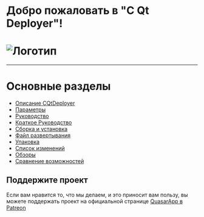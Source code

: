 # Добро пожаловать в "C Qt Deployer"!
# ![Логотип](https://user-images.githubusercontent.com/12465465/84260958-99289480-ab23-11ea-8aab-374368a545dc.png)

***************************

# Основные разделы

* [Описание CQtDeployer](Description)
* [Параметры](Options)
* [Руководство](Guide)
* [Краткое Руководство](quickguide)
* [Сборка и установка](Build-and-Install)
* [Файл развертывания](DeployConfigFile)
* [Упаковка](Packing(en))
* [Список изменений](ChangelogEn)
* [Обзоры](ReleaseReviews.en)
* [Сравнение возможностей](CompareFeatures)


## Поддержите проект
Если вам нравится то, что мы делаем, и это приносит вам пользу, вы можете поддержать проект на официальной странице [QuasarApp в Patreon](https://www.patreon.com/QuasarApp)